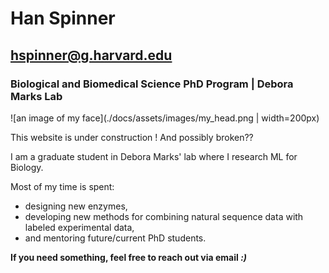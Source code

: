 # Han Spinner
## hspinner@g.harvard.edu
### Biological and Biomedical Science PhD Program | Debora Marks Lab

![an image of my face](./docs/assets/images/my_head.png | width=200px)

This website is under construction ! And possibly broken??

I am a graduate student in Debora Marks' lab where I research ML for Biology. 

Most of my time is spent: 
-   designing new enzymes, 
-   developing new methods for combining natural sequence data with labeled experimental data, 
-   and mentoring future/current PhD students. 

**If you need something, feel free to reach out via email _:)_**
